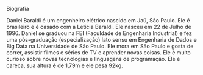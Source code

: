 Biografia

Daniel Baraldi é um engenheiro elétrico nascido em Jaú, São Paulo. Ele é brasileiro e é casado com a Leticia Baraldi. Ele nasceu em 22 de Julho de 1996. Daniel se graduou na FEI (Faculdade de Engenharia Industrial) e fez uma pós-graduação (especialização) lato sensu em Engenharia de Dados e Big Data na Universidade de São Paulo. Ele mora em São Paulo e gosta de correr, assistir filmes e séries de TV e aprender novas coisas. Ele é muito curioso sobre novas tecnologias e linguagens de programação. Ele é careca, sua altura é de 1,79m e ele pesa 92kg.
